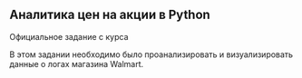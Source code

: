 ## Аналитика цен на акции в Python
Официальное задание с курса

В этом задании необходимо было проанализировать и визуализировать данные о логах магазина Walmart.